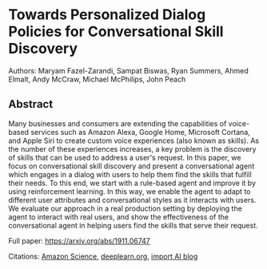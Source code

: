 # Towards Personalized Dialog Policies for Conversational Skill Discovery

Authors: Maryam Fazel-Zarandi, Sampat Biswas, Ryan Summers, Ahmed Elmalt, Andy McCraw, Michael McPhilips, John Peach

## Abstract

Many businesses and consumers are extending the capabilities of voice-based services such as Amazon Alexa, Google Home, Microsoft Cortana, and Apple Siri to create custom voice experiences (also known as skills). As the number of these experiences increases, a key problem is the discovery of skills that can be used to address a user's request. In this paper, we focus on conversational skill discovery and present a conversational agent which engages in a dialog with users to help them find the skills that fulfill their needs. To this end, we start with a rule-based agent and improve it by using reinforcement learning. In this way, we enable the agent to adapt to different user attributes and conversational styles as it interacts with users. We evaluate our approach in a real production setting by deploying the agent to interact with real users, and show the effectiveness of the conversational agent in helping users find the skills that serve their request.

Full paper: https://arxiv.org/abs/1911.06747

Citations: [Amazon Science](https://www.amazon.science/publications/towards-personalized-dialog-policies-for-conversational-skill-discovery), [deeplearn.org](https://deeplearn.org/arxiv/103080/towards-personalized-dialog-policies-for-conversational-skill-discovery), [import AI blog](https://jack-clark.net/2019/11/25/import-ai-174-model-cards-for-responsible-ai-development-how-alexa-learns-from-trial-and-error-bert-meets-bing/)
